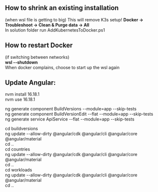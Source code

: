 ## How to shrink an existing installation
(when wsl file is getting to big)
This will remove K3s setup!
**Docker -> Troubleshoot -> Clean & Purge data -> All**  
In solution folder run AddKubernetesToDocker.ps1 
  
## How to restart Docker
(if switching between networks)  
**wsl --shutdown**  
When docker complains, choose to start up the wsl again  

## Update Angular:  
nvm install 16.18.1  
nvm use 16.18.1  

ng generate component BuildVersions --module=app --skip-tests  
ng generate component BuildVersionEdit --flat --module=app --skip-tests  
ng generate service ApiService --flat --module=app --skip-tests  

cd buildversions  
ng update --allow-dirty @angular/cdk @angular/cli @angular/core @angular/material  
cd ..  
cd countries  
ng update --allow-dirty @angular/cdk @angular/cli @angular/core @angular/material  
cd ..  
cd workloads  
ng update --allow-dirty @angular/cdk @angular/cli @angular/core @angular/material  
cd ..  
